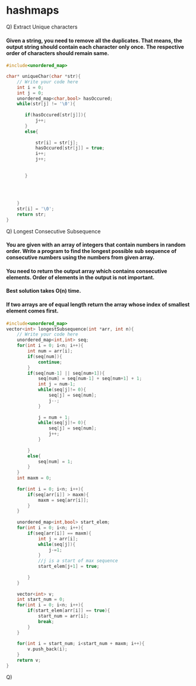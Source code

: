 <h1>hashmaps</h1>

Q) Extract Unique characters

#### Given a string, you need to remove all the duplicates. That means, the output string should contain each character only once. The respective order of characters should remain same.

```c++
#include<unordered_map>

char* uniqueChar(char *str){
    // Write your code here
    int i = 0;
    int j = 0;
    unordered_map<char,bool> hasOccured;
    while(str[j] != '\0'){
        
       if(hasOccured[str[j]]){
           j++;
       } 
       else{
           
           str[i] = str[j];
           hasOccured[str[j]] = true;
           i++;
           j++;
           
           
       }
        
        
        
        
    }
    str[i] = '\0';
    return str;
}
```



Q) Longest Consecutive Subsequence

#### You are given with an array of integers that contain numbers in random order. Write a program to find the longest possible sub sequence of consecutive numbers using the numbers from given array.

#### You need to return the output array which contains consecutive elements. Order of elements in the output is not important.

#### Best solution takes O(n) time.

#### If two arrays are of equal length return the array whose index of smallest element comes first.

```c++
#include<unordered_map>
vector<int> longestSubsequence(int *arr, int n){
	// Write your code here
    unordered_map<int,int> seq;
    for(int i = 0; i<n; i++){
        int num = arr[i];
        if(seq[num]){
            continue;
        }
        if(seq[num-1] || seq[num+1]){
            seq[num] = seq[num-1] + seq[num+1] + 1;
            int j = num-1;
            while(seq[j]!= 0){
                seq[j] = seq[num];
                j--;
            }
            
            j = num + 1;
            while(seq[j]!= 0){
                seq[j] = seq[num];
                j++;
            }
            
        }
        else{
            seq[num] = 1;
        }
    }
    int maxm = 0;
    
    for(int i = 0; i<n; i++){
        if(seq[arr[i]] > maxm){
            maxm = seq[arr[i]];
        }
    }
    
    unordered_map<int,bool> start_elem;
    for(int i = 0; i<n; i++){
        if(seq[arr[i]] == maxm){
            int j = arr[i];
            while(seq[j]){
                j-=1;
            }
            //j is a start of max sequence
            start_elem[j+1] = true;
            
        }
    }
    
    vector<int> v;
    int start_num = 0;
    for(int i = 0; i<n; i++){
        if(start_elem[arr[i]] == true){
            start_num = arr[i];
            break;
        }
    }
    
    for(int i = start_num; i<start_num + maxm; i++){
        v.push_back(i);
    }
    return v;
}
```



Q) 

